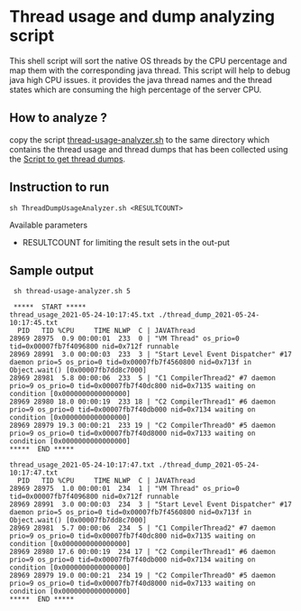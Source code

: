 # Thread usage and dump analyzing script

This shell script will sort the native OS threads by the CPU percentage and map them with the corresponding java thread. 
This script will help to debug java high CPU issues. it provides the java thread names and the thread states which are 
consuming the high percentage of the server CPU. 

## How to analyze ?

copy the script [thread-usage-analyzer.sh](thread-usage-analyzer.sh) to the same directory which contains the thread usage and thread dumps that has been collected using the
[Script to get thread dumps](../../scripts-and-commands/thread-dump/).

## Instruction to run


```sh ThreadDumpUsageAnalyzer.sh <RESULTCOUNT>```
  
Available parameters

- RESULTCOUNT for limiting the result sets in the out-put 

## Sample output
```
 sh thread-usage-analyzer.sh 5
 
 *****  START ***** 
thread_usage_2021-05-24-10:17:45.txt ./thread_dump_2021-05-24-10:17:45.txt
  PID   TID %CPU     TIME NLWP  C | JAVAThread 
28969 28975  0.9 00:00:01  233  0 | "VM Thread" os_prio=0 tid=0x00007fb7f4096800 nid=0x712f runnable 
28969 28991  3.0 00:00:03  233  3 | "Start Level Event Dispatcher" #17 daemon prio=5 os_prio=0 tid=0x00007fb7f4560800 nid=0x713f in Object.wait() [0x00007fb7dd8c7000]
28969 28981  5.8 00:00:06  233  5 | "C1 CompilerThread2" #7 daemon prio=9 os_prio=0 tid=0x00007fb7f40dc800 nid=0x7135 waiting on condition [0x0000000000000000]
28969 28980 18.0 00:00:19  233 18 | "C2 CompilerThread1" #6 daemon prio=9 os_prio=0 tid=0x00007fb7f40db000 nid=0x7134 waiting on condition [0x0000000000000000]
28969 28979 19.3 00:00:21  233 19 | "C2 CompilerThread0" #5 daemon prio=9 os_prio=0 tid=0x00007fb7f40d8000 nid=0x7133 waiting on condition [0x0000000000000000]
*****  END ***** 

thread_usage_2021-05-24-10:17:47.txt ./thread_dump_2021-05-24-10:17:47.txt
  PID   TID %CPU     TIME NLWP  C | JAVAThread 
28969 28975  1.0 00:00:01  234  1 | "VM Thread" os_prio=0 tid=0x00007fb7f4096800 nid=0x712f runnable 
28969 28991  3.0 00:00:03  234  3 | "Start Level Event Dispatcher" #17 daemon prio=5 os_prio=0 tid=0x00007fb7f4560800 nid=0x713f in Object.wait() [0x00007fb7dd8c7000]
28969 28981  5.7 00:00:06  234  5 | "C1 CompilerThread2" #7 daemon prio=9 os_prio=0 tid=0x00007fb7f40dc800 nid=0x7135 waiting on condition [0x0000000000000000]
28969 28980 17.6 00:00:19  234 17 | "C2 CompilerThread1" #6 daemon prio=9 os_prio=0 tid=0x00007fb7f40db000 nid=0x7134 waiting on condition [0x0000000000000000]
28969 28979 19.0 00:00:21  234 19 | "C2 CompilerThread0" #5 daemon prio=9 os_prio=0 tid=0x00007fb7f40d8000 nid=0x7133 waiting on condition [0x0000000000000000]
*****  END ***** 

```
